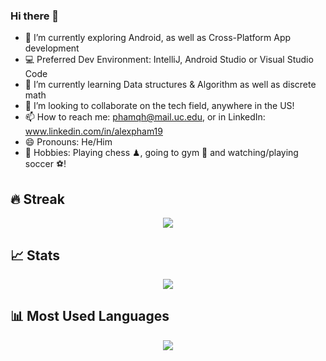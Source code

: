 ### Hi there 👋
- 🔭 I’m currently exploring Android, as well as Cross-Platform App development
- 💻 Preferred Dev Environment: IntelliJ, Android Studio or Visual Studio Code
- 🌱 I’m currently learning Data structures & Algorithm as well as discrete math
- 👯 I’m looking to collaborate on the tech field, anywhere in the US!
- 📫 How to reach me: phamqh@mail.uc.edu, or in LinkedIn: www.linkedin.com/in/alexpham19
- 😄 Pronouns: He/Him
- 🤗 Hobbies: Playing chess ♟, going to gym 💪 and watching/playing soccer ⚽!

## 🔥 Streak

<div align="center">
  <a href="https://git.io/streak-stats" align="center">
    <img align="center" src="http://github-readme-streak-stats.herokuapp.com?user=AlexPham19&theme=elegant&date_format=M%20j%5B%2C%20Y%5D&fire=EF6030&ring=EF6030&dates=EF6030&sideLabels=F7DE32&currStreakNum=FFFFFF&currStreakLabel=FFFFFF&sideNums=FFFFFF&background=03fcf8" />
  </a>
</div>
  
## 📈 Stats

<div align="center">
  <a href="https://git.io/streak-stats" align="center">
    <img align="center" src="https://github-readme-stats.vercel.app/api?username=AlexPham19&show_icons=true&theme=codeSTACKr&count_private=true&include_all_commits=true" />
  </a>
</div>
  
## 📊 Most Used Languages

<div align="center">
  <a href="https://github.com/anuraghazra/github-readme-stats" align="center">
    <img align="center" src="https://github-readme-stats.vercel.app/api/top-langs/?username=AlexPham19&theme=codeSTACKr&langs_count=8"/>
  </a>
</div>
